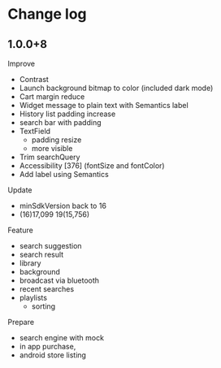 # Change log

## 1.0.0+8

Improve

- Contrast
- Launch background bitmap to color (included dark mode)
- Cart margin reduce
- Widget message to plain text with Semantics label
- History list padding increase
- search bar with padding
- TextField
  - padding resize
  - more visible
- Trim searchQuery
- Accessibility [376] (fontSize and fontColor)
- Add label using Semantics

Update

- minSdkVersion back to 16
- (16)17,099 19(15,756)

Feature

- search suggestion
- search result
- library
- background
- broadcast via bluetooth
- recent searches
- playlists
  - sorting

Prepare

- search engine with mock
- in app purchase,
- android store listing
